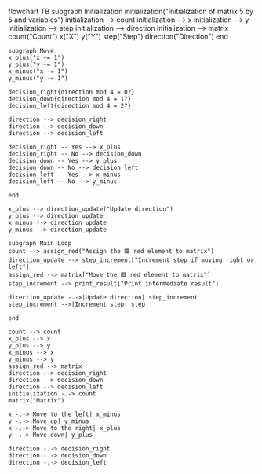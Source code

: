 flowchart TB
    subgraph Initialization
    initialization("Initialization of matrix 5 by 5 and variables")
    initialization --> count
    initialization --> x
    initialization --> y
    initialization --> step
    initialization --> direction
    initialization --> matrix
    count("Count")
    x("X")
    y("Y")
    step("Step")
    direction("Direction")
    end

    subgraph Move
    x_plus("x += 1")
    y_plus("y += 1")
    x_minus("x -= 1")
    y_minus("y -= 1")

    decision_right{direction mod 4 = 0?}
    decision_down{direction mod 4 = 1?}
    decision_left{direction mod 4 = 2?}

    direction --> decision_right
    direction --> decision_down
    direction --> decision_left

    decision_right -- Yes --> x_plus
    decision_right -- No --> decision_down
    decision_down -- Yes --> y_plus
    decision_down -- No --> decision_left
    decision_left -- Yes --> x_minus
    decision_left -- No --> y_minus
    
    end
    
    x_plus --> direction_update("Update direction")
    y_plus --> direction_update
    x_minus --> direction_update
    y_minus --> direction_update

    subgraph Main Loop
    count --> assign_red("Assign the 🟥 red element to matrix")
    direction_update --> step_increment["Increment step if moving right or left"]
    assign_red --> matrix["Move the 🟥 red element to matrix"]
    step_increment --> print_result["Print intermediate result"]
    
    direction_update -.->|Update direction| step_increment
    step_increment -->|Increment step| step

    end
    
    count --> count
    x_plus --> x
    y_plus --> y
    x_minus --> x
    y_minus --> y
    assign_red --> matrix
    direction --> decision_right
    direction --> decision_down
    direction --> decision_left
    initialization -.-> count
    matrix("Matrix")

    x -.->|Move to the left| x_minus
    y -.->|Move up| y_minus
    x -.->|Move to the right| x_plus
    y -.->|Move down| y_plus

    direction -.-> decision_right
    direction -.-> decision_down
    direction -.-> decision_left

